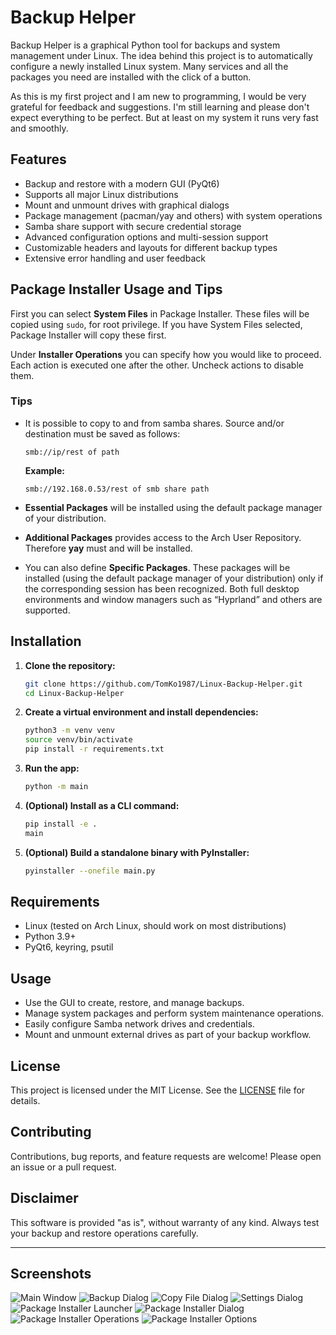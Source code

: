 # Backup Helper

Backup Helper is a graphical Python tool for backups and system management under Linux. The idea behind this project is to automatically configure a newly installed Linux system. Many services and all the packages you need are installed with the click of a button.

As this is my first project and I am new to programming, I would be very grateful for feedback and suggestions. I'm still learning and please don't expect everything to be perfect. But at least on my system it runs very fast and smoothly.

## Features

- Backup and restore with a modern GUI (PyQt6)
- Supports all major Linux distributions
- Mount and unmount drives with graphical dialogs
- Package management (pacman/yay and others) with system operations
- Samba share support with secure credential storage
- Advanced configuration options and multi-session support
- Customizable headers and layouts for different backup types
- Extensive error handling and user feedback

## Package Installer Usage and Tips

First you can select **System Files** in Package Installer. These files will be copied using `sudo`, for root privilege. If you have System Files selected, Package Installer will copy these first.

Under **Installer Operations** you can specify how you would like to proceed. Each action is executed one after the other. Uncheck actions to disable them.

### Tips

- It is possible to copy to and from samba shares. Source and/or destination must be saved as follows:

    ```
    smb://ip/rest of path
    ```

    **Example:**  
    ```
    smb://192.168.0.53/rest of smb share path
    ```

- **Essential Packages** will be installed using the default package manager of your distribution.
- **Additional Packages** provides access to the Arch User Repository. Therefore **yay** must and will be installed.
- You can also define **Specific Packages**. These packages will be installed (using the default package manager of your distribution) only if the corresponding session has been recognized. Both full desktop environments and window managers such as “Hyprland” and others are supported.


## Installation

1. **Clone the repository:**
    ```sh    
    git clone https://github.com/TomKo1987/Linux-Backup-Helper.git
    cd Linux-Backup-Helper
    ```

2. **Create a virtual environment and install dependencies:**
    ```sh
    python3 -m venv venv
    source venv/bin/activate
    pip install -r requirements.txt
    ```

3. **Run the app:**
    ```sh
    python -m main
    ```

4. **(Optional) Install as a CLI command:**
    ```sh
    pip install -e .
    main
    ```

5. **(Optional) Build a standalone binary with PyInstaller:**
    ```sh
    pyinstaller --onefile main.py
    ```

## Requirements

- Linux (tested on Arch Linux, should work on most distributions)
- Python 3.9+
- PyQt6, keyring, psutil

## Usage

- Use the GUI to create, restore, and manage backups.
- Manage system packages and perform system maintenance operations.
- Easily configure Samba network drives and credentials.
- Mount and unmount external drives as part of your backup workflow.

## License

This project is licensed under the MIT License. See the [LICENSE](LICENSE.txt) file for details.

## Contributing

Contributions, bug reports, and feature requests are welcome! Please open an issue or a pull request.

## Disclaimer

This software is provided "as is", without warranty of any kind. Always test your backup and restore operations carefully.


---

## Screenshots

![Main Window](images/Main.png)
![Backup Dialog](images/Backup.png)
![Copy File Dialog](images/Copy%20File%20Dialog.png)
![Settings Dialog](images/Settings.png)
![Package Installer Launcher](images/Package%20Installer%20Launcher.png)
![Package Installer Dialog](images/Package%20Installer%20Dialog.png)
![Package Installer Operations](images/Package%20Installer%20Operations.png)
![Package Installer Options](images/Package%20Installer%20Options.png)

